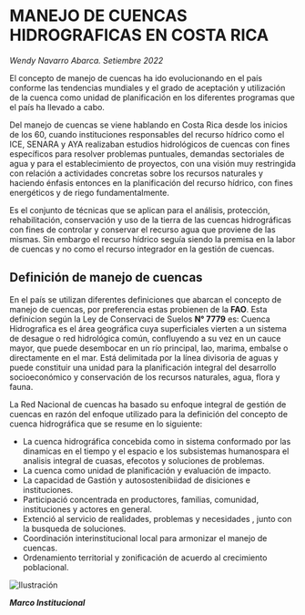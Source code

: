 # MANEJO DE CUENCAS HIDROGRAFICAS EN COSTA RICA  
*Wendy Navarro Abarca.           Setiembre 2022*  

El concepto de manejo de cuencas ha ido evolucionando en el país conforme las tendencias mundiales y el grado de aceptación y utilización de la cuenca  como unidad de planificación   en los diferentes programas que el país ha llevado a cabo.    

Del manejo de cuencas se viene hablando en Costa Rica desde los inicios de los 60, cuando instituciones responsables del recurso hídrico como el ICE, SENARA y AYA  realizaban estudios hidrológicos de cuencas con fines específicos  para resolver problemas puntuales, demandas  sectoriales de agua y para el establecimiento de proyectos, con una visión muy restringida con relación a actividades concretas sobre los recursos naturales y haciendo énfasis entonces en la planificación del recurso hídrico, con fines energéticos y de riego fundamentalmente.  

Es el conjunto de técnicas que se aplican para el análisis, protección, rehabilitación, conservación y uso de la tierra de las cuencas hidrográficas con fines de controlar y conservar el recurso agua que proviene de las mismas. Sin embargo el recurso hídrico seguía siendo la premisa en la labor de cuencas y no como el recurso integrador en la gestión de cuencas.   

## Definición de manejo de cuencas     

En el país se utilizan diferentes definiciones que abarcan el concepto de manejo de cuencas, por preferencia estas probienen de la **FAO**. Esta definicion según la Ley de Conservaci de Suelos __N° 7779__ es: Cuenca Hidrografica es el área geográfica cuya superficiales vierten a un sistema de desague o red hidrológica común, confluyendo a su vez en un cauce mayor, que puede desembocar en un río principal, lao, marima, embalse o directamente en el mar. Está delimitada por la línea divisoria de aguas y puede constituir una unidad para la planificación integral del desarrollo socioeconómico y conservación de los recursos  naturales, agua, flora y fauna.  

La Red Nacional de cuencas ha basado su enfoque integral de gestión de cuencas en razón del enfoque utilizado para la definición del concepto de  cuenca hidrográfica que se resume en lo siguiente:  

- La cuenca hidrográfica  concebida como in sistema conformado  por las dinamicas  en el tiempo y el espacio e los subsistemas humanospara el analisis integral de cuasas, efecotos  y soluciones de problemas.  
- La cuenca como unidad de  planificación y evaluación de  impacto.  
- La capacidad de Gastión  y autosostenibiidad  de disiciones e instituciones.  
-  Participació concentrada  en productores, familias, comunidad, instituciones y actores en general.  
-  Extenció al servicio de realidades, problemas y necesidades , junto con la busqueda de soluciones.  
-  Coordinación interinstitucional  local para armonizar el manejo de cuencas.  
-  Ordenamiento territorial y zonificación de acuerdo al  crecimiento poblacional.  

  
![ Ilustración](https://i0.wp.com/mx.tiching.com/uploads/contents/2011/08/24/40948_1314185607.jpg?ssl=1)  

  
__*Marco Institucional*__  

